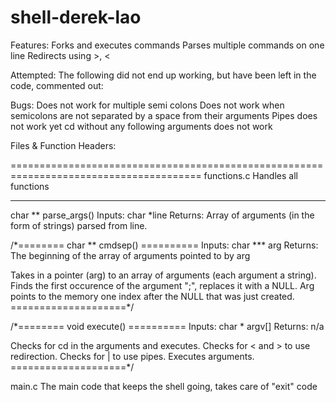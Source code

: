 # shell-derek-lao

Features:
	Forks and executes commands
	Parses multiple commands on one line
	Redirects using >, <

Attempted:
	The following did not end up working, but have been left in the code, commented out:
  
  
Bugs:
  Does not work for multiple semi colons
  Does not work when semicolons are not separated by a space from their arguments
  Pipes does not work yet
  cd without any following arguments does not work
  
  
Files & Function Headers:

=======================================================================================
functions.c
Handles all functions

-----------------------------------------------------------
char ** parse_args()
Inputs:  char *line
Returns: Array of arguments (in the form of strings) parsed from line.



/*======== char ** cmdsep() ==========
Inputs:  char *** arg 
Returns: The beginning of the array of arguments pointed to by arg

Takes in a pointer (arg) to an array of arguments (each argument a string).
Finds the first occurence of the argument ";", replaces it with a NULL.
 Arg points to the memory one index after the NULL that was just created.
====================*/

/*======== void execute() ==========
Inputs:  char * argv[] 
Returns: n/a

Checks for cd in the arguments and executes. Checks for < and > to use redirection.
Checks for | to use pipes. Executes arguments.
====================*/

main.c
The main code that keeps the shell going, takes care of "exit" code
